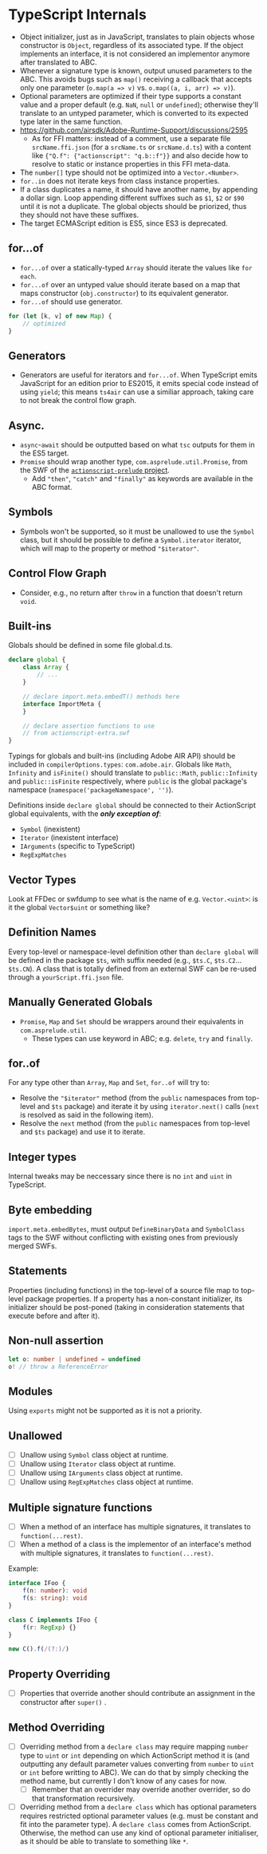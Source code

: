 # TypeScript Internals

- Object initializer, just as in JavaScript, translates to plain objects whose constructor is `Object`, regardless of its associated type. If the object implements an interface, it is not considered an implementor anymore after translated to ABC.
- Whenever a signature type is known, output unused parameters to the ABC. This avoids bugs such as `map()` receiving a callback that accepts only one parameter (`o.map(a => v)` vs. `o.map((a, i, arr) => v)`).
- Optional parameters are optimized if their type supports a constant value and a proper default (e.g. `NaN`, `null` or `undefined`); otherwise they'll translate to an untyped parameter, which is converted to its expected type later in the same function.
- https://github.com/airsdk/Adobe-Runtime-Support/discussions/2595
  - As for FFI matters: instead of a comment, use a separate file `srcName.ffi.json` (for a `srcName.ts` or `srcName.d.ts`) with a content like `{"Q.f": {"actionscript": "q.b::f"}}` and also decide how to resolve to static or instance properties in this FFI meta-data.
- The `number[]` type should not be optimized into a `Vector.<Number>`.
- `for..in` does not iterate keys from class instance properties.
- If a class duplicates a name, it should have another name, by appending a dollar sign. Loop appending different suffixes such as `$1`, `$2` or `$90` until it is not a duplicate. The global objects should be priorized, thus they should not have these suffixes.
- The target ECMAScript edition is ES5, since ES3 is deprecated.

## for...of

- `for...of` over a statically-typed `Array` should iterate the values like `for each`.
- `for...of` over an untyped value should iterate based on a map that maps constructor (`obj.constructor`) to its equivalent generator.
- `for...of` should use generator.

```ts
for (let [k, v] of new Map) {
    // optimized
}
```

## Generators

- Generators are useful for iterators and `for...of`. When TypeScript emits JavaScript for an edition prior to ES2015, it emits special code instead of using `yield`; this means `ts4air` can use a similiar approach, taking care to not break the control flow graph.

## Async.

- `async`-`await` should be outputted based on what `tsc` outputs for them in the ES5 target.
- `Promise` should wrap another type, `com.asprelude.util.Promise`, from the SWF of the [`actionscript-prelude` project](../actionscript-prelude).
  - Add `"then"`, `"catch"` and `"finally"` as keywords are available in the ABC format.

## Symbols

- Symbols won't be supported, so it must be unallowed to use the `Symbol` class, but it should be possible to define a `Symbol.iterator` iterator, which will map to the property or method `"$iterator"`.

## Control Flow Graph

- Consider, e.g., no return after `throw` in a function that doesn't return `void`.

## Built-ins

Globals should be defined in some file global.d.ts.

```typescript
declare global {
    class Array {
        // ...
    }

    // declare import.meta.embedT() methods here
    interface ImportMeta {
    }

    // declare assertion functions to use
    // from actionscript-extra.swf
}
```

Typings for globals and built-ins (including Adobe AIR API) should be included in `compilerOptions.types`: `com.adobe.air`. Globals like `Math`, `Infinity` and `isFinite()` should translate to `public::Math`, `public::Infinity` and `public::isFinite` respectively, where `public` is the global package's namespace (`namespace('packageNamespace', '')`).

Definitions inside `declare global` should be connected to their ActionScript global equivalents, with the **_only exception of_**:

- `Symbol` (inexistent)
- `Iterator` (inexistent interface)
- `IArguments` (specific to TypeScript)
- `RegExpMatches`

## Vector Types

Look at FFDec or swfdump to see what is the name of e.g. `Vector.<uint>`: is it the global `Vector$uint` or something like?

## Definition Names

Every top-level or namespace-level definition other than `declare global` will be defined in the package `$ts`, with suffix needed (e.g., `$ts.C`, `$ts.C2`... `$ts.CN`). A class that is totally defined from an external SWF can be re-used through a `yourScript.ffi.json` file.

## Manually Generated Globals

- `Promise`, `Map` and `Set` should be wrappers around their equivalents in `com.asprelude.util`.
  - These types can use keyword in ABC; e.g. `delete`, `try` and `finally`.

## for..of

For any type other than `Array`, `Map` and `Set`, `for..of` will try to:

- Resolve the `"$iterator"` method (from the `public` namespaces from top-level and `$ts` package) and iterate it by using `iterator.next()` calls (`next` is resolved as said in the following item).
- Resolve the `next` method (from the `public` namespaces from top-level and `$ts` package) and use it to iterate.

## Integer types

Internal tweaks may be neccessary since there is no `int` and `uint` in TypeScript.

## Byte embedding

`import.meta.embedBytes`, must output `DefineBinaryData` and `SymbolClass` tags to the SWF without conflicting with existing ones from previously merged SWFs.

## Statements

Properties (including functions) in the top-level of a source file map to top-level package properties. If a property has a non-constant initializer, its initializer should be post-poned (taking in consideration statements that execute before and after it).

## Non-null assertion

```ts
let o: number | undefined = undefined
o! // throw a ReferenceError
```

## Modules

Using `exports` might not be supported as it is not a priority.


## Unallowed

- [ ] Unallow using `Symbol` class object at runtime.
- [ ] Unallow using `Iterator` class object at runtime.
- [ ] Unallow using `IArguments` class object at runtime.
- [ ] Unallow using `RegExpMatches` class object at runtime.

## Multiple signature functions

- [ ] When a method of an interface has multiple signatures, it translates to `function(...rest)`.
- [ ] When a method of a class is the implementor of an interface's method with multiple signatures, it translates to `function(...rest)`.

Example:

```ts
interface IFoo {
    f(n: number): void
    f(s: string): void
}

class C implements IFoo {
    f(r: RegExp) {}
}

new C().f(/(?:)/)
```

## Property Overriding

- [ ] Properties that override another should contribute an assignment in the constructor after `super()` .

## Method Overriding

- [ ] Overriding method from a `declare class` may require mapping `number` type to `uint` or `int` depending on which ActionScript method it is (and outputting any default parameter values converting from `number` to `uint` or `int` before writting to ABC). We can do that by simply checking the method name, but currently I don't know of any cases for now.
  - [ ] Remember that an overrider may override another overrider, so do that transformation recursively.
- [ ] Overriding method from a `declare class` which has optional parameters requires restricted optional parameter values (e.g. must be constant and fit into the parameter type). A `declare class` comes from ActionScript. Otherwise, the method can use any kind of optional parameter initialiser, as it should be able to translate to something like `*`.
